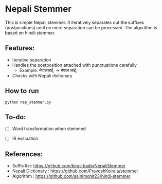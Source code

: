 # Nepali Stemmer

This is simple Nepali stemmer. It iteratively separates out the suffixes (postpositions) until no more separation can be processed. The algorithm is based on hindi-stemmer.

## Features:
 - Iterative separation
 - Handles the postposition attached with punctuations carefully
     - Example: नेपाललाई, -> नेपाल लाई,
 - Checks with Nepali dictionary

## How to run

    python nep_stemmer.py


## To-do:
- [ ] Word transformation when stemmed
- [ ] IR evaluation


## References:
 - Suffix list: https://github.com/birat-bade/NepaliStemmer
 - Nepali Dictionary : https://github.com/PraveshKoirala/stemmer
 - Algorithm : https://github.com/sainimohit23/hindi-stemmer

